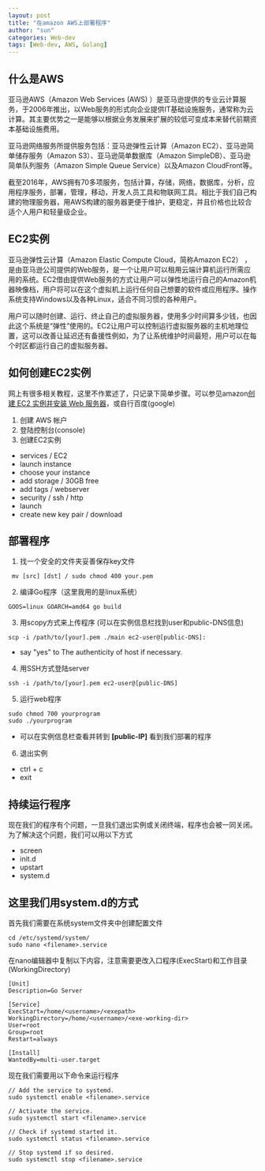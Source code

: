 ```yaml
---
layout: post
title: "在amazon AWS上部署程序"
author: "sun"
categories: Web-dev
tags: [Web-dev, AWS, Golang]
---
```


## 什么是AWS

亚马逊AWS（Amazon Web Services (AWS) ）是亚马逊提供的专业云计算服务，于2006年推出，以Web服务的形式向企业提供IT基础设施服务，通常称为云计算。其主要优势之一是能够以根据业务发展来扩展的较低可变成本来替代前期资本基础设施费用。

亚马逊网络服务所提供服务包括：亚马逊弹性云计算（Amazon EC2）、亚马逊简单储存服务（Amazon S3）、亚马逊简单数据库（Amazon SimpleDB）、亚马逊简单队列服务（Amazon Simple Queue Service）以及Amazon CloudFront等。

截至2016年，AWS拥有70多项服务，包括计算，存储，网络，数据库，分析，应用程序服务，部署，管理，移动，开发人员工具和物联网工具。相比于我们自己构建的物理服务器，用AWS构建的服务器更便于维护，更稳定，并且价格也比较合适个人用户和轻量级企业。

## EC2实例

亚马逊弹性云计算（Amazon Elastic Compute Cloud，简称Amazon EC2） ，是由亚马逊公司提供的Web服务，是一个让用户可以租用云端计算机运行所需应用的系统。EC2借由提供Web服务的方式让用户可以弹性地运行自己的Amazon机器映像档，用户将可以在这个虚拟机上运行任何自己想要的软件或应用程序。操作系统支持Windows以及各种Linux，适合不同习惯的各种用户。

用户可以随时创建、运行、终止自己的虚拟服务器，使用多少时间算多少钱，也因此这个系统是“弹性”使用的。EC2让用户可以控制运行虚拟服务器的主机地理位置，这可以改善让延迟还有备援性例如，为了让系统维护时间最短，用户可以在每个时区都运行自己的虚拟服务器。

## 如何创建EC2实例

网上有很多相关教程，这里不作累述了，只记录下简单步骤。可以参见amazon[创建 EC2 实例并安装 Web 服务器](https://docs.aws.amazon.com/zh_cn/AmazonRDS/latest/UserGuide/CHAP_Tutorials.WebServerDB.CreateWebServer.html)，或自行百度(google)

1. 创建 AWS 帐户
2. 登陆控制台(console) 
3. 创建EC2实例

  - services / EC2
  - launch instance
  - choose your instance
  - add storage / 30GB free
  - add tags / webserver
  - security / ssh / http
  - launch
  - create new key pair / download

## 部署程序

1. 找一个安全的文件夹妥善保存key文件
```
 mv [src] [dst] / sudo chmod 400 your.pem
```

2. 编译Go程序（这里我用的是linux系统）
```
GOOS=linux GOARCH=amd64 go build
```

3. 用scopy方式来上传程序 (可以在实例信息栏找到user和public-DNS信息)
```
scp -i /path/to/[your].pem ./main ec2-user@[public-DNS]:
```
 - say "yes" to The authenticity of host if necessary.

4. 用SSH方式登陆server 
```
ssh -i /path/to/[your].pem ec2-user@[public-DNS]
```

5. 运行web程序
```
sudo chmod 700 yourprogram
sudo ./yourprogram
```
- 可以在实例信息栏查看并转到 **[public-IP]** 看到我们部署的程序

6. 退出实例
  - ctrl + c
  - exit

## 持续运行程序

现在我们的程序有个问题，一旦我们退出实例或关闭终端，程序也会被一同关闭。为了解决这个问题，我们可以用以下方式

- screen
- init.d
- upstart
- system.d

## 这里我们用system.d的方式

首先我们需要在系统system文件夹中创建配置文件
```
cd /etc/systemd/system/
sudo nano <filename>.service
```

在nano编辑器中复制以下内容，注意需要更改入口程序(ExecStart)和工作目录(WorkingDirectory)

```
[Unit]
Description=Go Server

[Service]
ExecStart=/home/<username>/<exepath>
WorkingDirectory=/home/<username>/<exe-working-dir>
User=root
Group=root
Restart=always

[Install]
WantedBy=multi-user.target
```

现在我们需要用以下命令来运行程序

```
// Add the service to systemd.
sudo systemctl enable <filename>.service

// Activate the service.
sudo systemctl start <filename>.service

// Check if systemd started it.
sudo systemctl status <filename>.service

// Stop systemd if so desired.
sudo systemctl stop <filename>.service
```